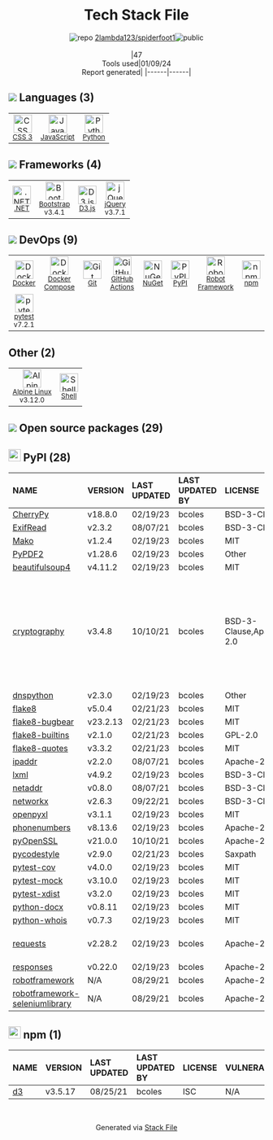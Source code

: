 <!--
&lt;--- Readme.md Snippet without images Start ---&gt;
## Tech Stack
2lambda123/spiderfoot1 is built on the following main stack:

- [Python](https://www.python.org) – Languages
- [.NET](http://www.microsoft.com/net/) – Frameworks (Full Stack)
- [jQuery](http://jquery.com/) – Javascript UI Libraries
- [Bootstrap](http://getbootstrap.com/) – Front-End Frameworks
- [JavaScript](https://developer.mozilla.org/en-US/docs/Web/JavaScript) – Languages
- [D3.js](http://d3js.org/) – Charting Libraries
- [Docker Compose](https://github.com/docker/compose) – Container Tools
- [Robot Framework](http://robotframework.org/) – Testing Frameworks
- [pytest](http://pytest.org/latest/) – Testing Frameworks
- [Shell](https://en.wikipedia.org/wiki/Shell_script) – Shells
- [Alpine Linux](https://www.alpinelinux.org/) – Operating Systems
- [GitHub Actions](https://github.com/features/actions) – Continuous Integration
- [Docker](https://www.docker.com/) – Virtual Machine Platforms & Containers

Full tech stack [here](/techstack.md)

&lt;--- Readme.md Snippet without images End ---&gt;

&lt;--- Readme.md Snippet with images Start ---&gt;
## Tech Stack
2lambda123/spiderfoot1 is built on the following main stack:

- <img width='25' height='25' src='https://img.stackshare.io/service/993/pUBY5pVj.png' alt='Python'/> [Python](https://www.python.org) – Languages
- <img width='25' height='25' src='https://img.stackshare.io/service/1014/IoPy1dce_400x400.png' alt='.NET'/> [.NET](http://www.microsoft.com/net/) – Frameworks (Full Stack)
- <img width='25' height='25' src='https://img.stackshare.io/service/1021/lxEKmMnB_400x400.jpg' alt='jQuery'/> [jQuery](http://jquery.com/) – Javascript UI Libraries
- <img width='25' height='25' src='https://img.stackshare.io/service/1101/C9QJ7V3X.png' alt='Bootstrap'/> [Bootstrap](http://getbootstrap.com/) – Front-End Frameworks
- <img width='25' height='25' src='https://img.stackshare.io/service/1209/javascript.jpeg' alt='JavaScript'/> [JavaScript](https://developer.mozilla.org/en-US/docs/Web/JavaScript) – Languages
- <img width='25' height='25' src='https://img.stackshare.io/service/1491/HgKolWB5_400x400.jpg' alt='D3.js'/> [D3.js](http://d3js.org/) – Charting Libraries
- <img width='25' height='25' src='https://img.stackshare.io/service/3136/docker-compose.png' alt='Docker Compose'/> [Docker Compose](https://github.com/docker/compose) – Container Tools
- <img width='25' height='25' src='https://img.stackshare.io/service/4092/QdWJdB_g_400x400.jpg' alt='Robot Framework'/> [Robot Framework](http://robotframework.org/) – Testing Frameworks
- <img width='25' height='25' src='https://img.stackshare.io/service/4586/Lu99Qe0Z_400x400.png' alt='pytest'/> [pytest](http://pytest.org/latest/) – Testing Frameworks
- <img width='25' height='25' src='https://img.stackshare.io/service/4631/default_c2062d40130562bdc836c13dbca02d318205a962.png' alt='Shell'/> [Shell](https://en.wikipedia.org/wiki/Shell_script) – Shells
- <img width='25' height='25' src='https://img.stackshare.io/service/6429/alpine_linux.png' alt='Alpine Linux'/> [Alpine Linux](https://www.alpinelinux.org/) – Operating Systems
- <img width='25' height='25' src='https://img.stackshare.io/service/11563/actions.png' alt='GitHub Actions'/> [GitHub Actions](https://github.com/features/actions) – Continuous Integration
- <img width='25' height='25' src='https://img.stackshare.io/service/586/n4u37v9t_400x400.png' alt='Docker'/> [Docker](https://www.docker.com/) – Virtual Machine Platforms & Containers

Full tech stack [here](/techstack.md)

&lt;--- Readme.md Snippet with images End ---&gt;
-->
<div align="center">

# Tech Stack File
![](https://img.stackshare.io/repo.svg "repo") [2lambda123/spiderfoot1](https://github.com/2lambda123/spiderfoot1)![](https://img.stackshare.io/public_badge.svg "public")
<br/><br/>
|47<br/>Tools used|01/09/24 <br/>Report generated|
|------|------|
</div>

## <img src='https://img.stackshare.io/languages.svg'/> Languages (3)
<table><tr>
  <td align='center'>
  <img width='36' height='36' src='https://img.stackshare.io/service/6727/css.png' alt='CSS 3'>
  <br>
  <sub><a href="https://developer.mozilla.org/en-US/docs/Web/CSS/CSS3">CSS 3</a></sub>
  <br>
  <sub></sub>
</td>

<td align='center'>
  <img width='36' height='36' src='https://img.stackshare.io/service/1209/javascript.jpeg' alt='JavaScript'>
  <br>
  <sub><a href="https://developer.mozilla.org/en-US/docs/Web/JavaScript">JavaScript</a></sub>
  <br>
  <sub></sub>
</td>

<td align='center'>
  <img width='36' height='36' src='https://img.stackshare.io/service/993/pUBY5pVj.png' alt='Python'>
  <br>
  <sub><a href="https://www.python.org">Python</a></sub>
  <br>
  <sub></sub>
</td>

</tr>
</table>

## <img src='https://img.stackshare.io/frameworks.svg'/> Frameworks (4)
<table><tr>
  <td align='center'>
  <img width='36' height='36' src='https://img.stackshare.io/service/1014/IoPy1dce_400x400.png' alt='.NET'>
  <br>
  <sub><a href="http://www.microsoft.com/net/">.NET</a></sub>
  <br>
  <sub></sub>
</td>

<td align='center'>
  <img width='36' height='36' src='https://img.stackshare.io/service/1101/C9QJ7V3X.png' alt='Bootstrap'>
  <br>
  <sub><a href="http://getbootstrap.com/">Bootstrap</a></sub>
  <br>
  <sub>v3.4.1</sub>
</td>

<td align='center'>
  <img width='36' height='36' src='https://img.stackshare.io/service/1491/HgKolWB5_400x400.jpg' alt='D3.js'>
  <br>
  <sub><a href="http://d3js.org/">D3.js</a></sub>
  <br>
  <sub></sub>
</td>

<td align='center'>
  <img width='36' height='36' src='https://img.stackshare.io/service/1021/lxEKmMnB_400x400.jpg' alt='jQuery'>
  <br>
  <sub><a href="http://jquery.com/">jQuery</a></sub>
  <br>
  <sub>v3.7.1</sub>
</td>

</tr>
</table>

## <img src='https://img.stackshare.io/devops.svg'/> DevOps (9)
<table><tr>
  <td align='center'>
  <img width='36' height='36' src='https://img.stackshare.io/service/586/n4u37v9t_400x400.png' alt='Docker'>
  <br>
  <sub><a href="https://www.docker.com/">Docker</a></sub>
  <br>
  <sub></sub>
</td>

<td align='center'>
  <img width='36' height='36' src='https://img.stackshare.io/service/3136/docker-compose.png' alt='Docker Compose'>
  <br>
  <sub><a href="https://github.com/docker/compose">Docker Compose</a></sub>
  <br>
  <sub></sub>
</td>

<td align='center'>
  <img width='36' height='36' src='https://img.stackshare.io/service/1046/git.png' alt='Git'>
  <br>
  <sub><a href="http://git-scm.com/">Git</a></sub>
  <br>
  <sub></sub>
</td>

<td align='center'>
  <img width='36' height='36' src='https://img.stackshare.io/service/11563/actions.png' alt='GitHub Actions'>
  <br>
  <sub><a href="https://github.com/features/actions">GitHub Actions</a></sub>
  <br>
  <sub></sub>
</td>

<td align='center'>
  <img width='36' height='36' src='https://img.stackshare.io/service/2637/6I3oEOP4_400x400.jpg' alt='NuGet'>
  <br>
  <sub><a href="https://www.nuget.org/">NuGet</a></sub>
  <br>
  <sub></sub>
</td>

<td align='center'>
  <img width='36' height='36' src='https://img.stackshare.io/service/12572/-RIWgodF_400x400.jpg' alt='PyPI'>
  <br>
  <sub><a href="https://pypi.org/">PyPI</a></sub>
  <br>
  <sub></sub>
</td>

<td align='center'>
  <img width='36' height='36' src='https://img.stackshare.io/service/4092/QdWJdB_g_400x400.jpg' alt='Robot Framework'>
  <br>
  <sub><a href="http://robotframework.org/">Robot Framework</a></sub>
  <br>
  <sub></sub>
</td>

<td align='center'>
  <img width='36' height='36' src='https://img.stackshare.io/service/1120/lejvzrnlpb308aftn31u.png' alt='npm'>
  <br>
  <sub><a href="https://www.npmjs.com/">npm</a></sub>
  <br>
  <sub></sub>
</td>

</tr>
<tr>
  <td align='center'>
  <img width='36' height='36' src='https://img.stackshare.io/service/4586/Lu99Qe0Z_400x400.png' alt='pytest'>
  <br>
  <sub><a href="http://pytest.org/latest/">pytest</a></sub>
  <br>
  <sub>v7.2.1</sub>
</td>

</tr>
</table>

## Other (2)
<table><tr>
  <td align='center'>
  <img width='36' height='36' src='https://img.stackshare.io/service/6429/alpine_linux.png' alt='Alpine Linux'>
  <br>
  <sub><a href="https://www.alpinelinux.org/">Alpine Linux</a></sub>
  <br>
  <sub>v3.12.0</sub>
</td>

<td align='center'>
  <img width='36' height='36' src='https://img.stackshare.io/service/4631/default_c2062d40130562bdc836c13dbca02d318205a962.png' alt='Shell'>
  <br>
  <sub><a href="https://en.wikipedia.org/wiki/Shell_script">Shell</a></sub>
  <br>
  <sub></sub>
</td>

</tr>
</table>


## <img src='https://img.stackshare.io/group.svg' /> Open source packages (29)</h2>

## <img width='24' height='24' src='https://img.stackshare.io/service/12572/-RIWgodF_400x400.jpg'/> PyPI (28)

|NAME|VERSION|LAST UPDATED|LAST UPDATED BY|LICENSE|VULNERABILITIES|
|:------|:------|:------|:------|:------|:------|
|[CherryPy](https://pypi.org/project/CherryPy)|v18.8.0|02/19/23|bcoles |BSD-3-Clause|N/A|
|[ExifRead](https://pypi.org/project/ExifRead)|v2.3.2|08/07/21|bcoles |BSD-3-Clause|N/A|
|[Mako](https://pypi.org/project/Mako)|v1.2.4|02/19/23|bcoles |MIT|N/A|
|[PyPDF2](https://pypi.org/project/PyPDF2)|v1.28.6|02/19/23|bcoles |Other|N/A|
|[beautifulsoup4](https://pypi.org/project/beautifulsoup4)|v4.11.2|02/19/23|bcoles |MIT|N/A|
|[cryptography](https://pypi.org/project/cryptography)|v3.4.8|10/10/21|bcoles |BSD-3-Clause,Apache-2.0|[CVE-2023-0286](https://github.com/advisories/GHSA-x4qr-2fvf-3mr5) (High)<br/>[CVE-2023-23931](https://github.com/advisories/GHSA-w7pp-m8wf-vj6r) (Moderate)<br/>[CVE-2023-49083](https://github.com/advisories/GHSA-jfhm-5ghh-2f97) (Moderate)<br/>[](https://github.com/advisories/GHSA-jm77-qphf-c4w8) (Low)<br/>[](https://github.com/advisories/GHSA-v8gr-m533-ghj9) (Low)<br/>[](https://github.com/advisories/GHSA-5cpq-8wj7-hf2v) (Low)|
|[dnspython](https://pypi.org/project/dnspython)|v2.3.0|02/19/23|bcoles |Other|N/A|
|[flake8](https://pypi.org/project/flake8)|v5.0.4|02/21/23|bcoles |MIT|N/A|
|[flake8-bugbear](https://pypi.org/project/flake8-bugbear)|v23.2.13|02/21/23|bcoles |MIT|N/A|
|[flake8-builtins](https://pypi.org/project/flake8-builtins)|v2.1.0|02/21/23|bcoles |GPL-2.0|N/A|
|[flake8-quotes](https://pypi.org/project/flake8-quotes)|v3.3.2|02/21/23|bcoles |MIT|N/A|
|[ipaddr](https://pypi.org/project/ipaddr)|v2.2.0|08/07/21|bcoles |Apache-2.0|N/A|
|[lxml](https://pypi.org/project/lxml)|v4.9.2|02/19/23|bcoles |BSD-3-Clause|N/A|
|[netaddr](https://pypi.org/project/netaddr)|v0.8.0|08/07/21|bcoles |BSD-3-Clause|N/A|
|[networkx](https://pypi.org/project/networkx)|v2.6.3|09/22/21|bcoles |BSD-3-Clause|N/A|
|[openpyxl](https://pypi.org/project/openpyxl)|v3.1.1|02/19/23|bcoles |MIT|N/A|
|[phonenumbers](https://pypi.org/project/phonenumbers)|v8.13.6|02/19/23|bcoles |Apache-2.0|N/A|
|[pyOpenSSL](https://pypi.org/project/pyOpenSSL)|v21.0.0|10/10/21|bcoles |Apache-2.0|N/A|
|[pycodestyle](https://pypi.org/project/pycodestyle)|v2.9.0|02/21/23|bcoles |Saxpath|N/A|
|[pytest-cov](https://pypi.org/project/pytest-cov)|v4.0.0|02/19/23|bcoles |MIT|N/A|
|[pytest-mock](https://pypi.org/project/pytest-mock)|v3.10.0|02/19/23|bcoles |MIT|N/A|
|[pytest-xdist](https://pypi.org/project/pytest-xdist)|v3.2.0|02/19/23|bcoles |MIT|N/A|
|[python-docx](https://pypi.org/project/python-docx)|v0.8.11|02/19/23|bcoles |MIT|N/A|
|[python-whois](https://pypi.org/project/python-whois)|v0.7.3|02/19/23|bcoles |MIT|N/A|
|[requests](https://pypi.org/project/requests)|v2.28.2|02/19/23|bcoles |Apache-2.0|[CVE-2023-32681](https://github.com/advisories/GHSA-j8r2-6x86-q33q) (Moderate)|
|[responses](https://pypi.org/project/responses)|v0.22.0|02/19/23|bcoles |Apache-2.0|N/A|
|[robotframework](https://pypi.org/project/robotframework)|N/A|08/29/21|bcoles |Apache-2.0|N/A|
|[robotframework-seleniumlibrary](https://pypi.org/project/robotframework-seleniumlibrary)|N/A|08/29/21|bcoles |Apache-2.0|N/A|


## <img width='24' height='24' src='https://img.stackshare.io/service/1120/lejvzrnlpb308aftn31u.png'/> npm (1)

|NAME|VERSION|LAST UPDATED|LAST UPDATED BY|LICENSE|VULNERABILITIES|
|:------|:------|:------|:------|:------|:------|
|[d3](https://www.npmjs.com/d3)|v3.5.17|08/25/21|bcoles |ISC|N/A|

<br/>
<div align='center'>

Generated via [Stack File](https://github.com/marketplace/stack-file)
